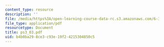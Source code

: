 ```yaml
---
content_type: resource
description: ''
file: /media/https%3A/open-learning-course-data-rc.s3.amazonaws.com/6-374-analysis-and-design-of-digital-integrated-circuits-fall-2003/b4b0ba298ce3c93e19f24215304850c5_ps3_03.pdf
file_type: application/pdf
resourcetype: Document
title: ps3_03.pdf
uid: b4b0ba29-8ce3-c93e-19f2-4215304850c5
---
```

